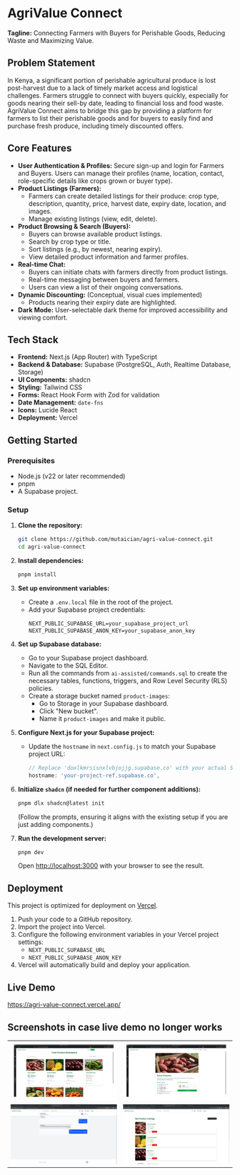 # AgriValue Connect

**Tagline:** Connecting Farmers with Buyers for Perishable Goods, Reducing Waste and Maximizing Value.

## Problem Statement

In Kenya, a significant portion of perishable agricultural produce is lost post-harvest due to a lack of timely market access and logistical challenges. Farmers struggle to connect with buyers quickly, especially for goods nearing their sell-by date, leading to financial loss and food waste. AgriValue Connect aims to bridge this gap by providing a platform for farmers to list their perishable goods and for buyers to easily find and purchase fresh produce, including timely discounted offers.

## Core Features

*   **User Authentication & Profiles:** Secure sign-up and login for Farmers and Buyers. Users can manage their profiles (name, location, contact, role-specific details like crops grown or buyer type).
*   **Product Listings (Farmers):**
    *   Farmers can create detailed listings for their produce: crop type, description, quantity, price, harvest date, expiry date, location, and images.
    *   Manage existing listings (view, edit, delete).
*   **Product Browsing & Search (Buyers):**
    *   Buyers can browse available product listings.
    *   Search by crop type or title.
    *   Sort listings (e.g., by newest, nearing expiry).
    *   View detailed product information and farmer profiles.
*   **Real-time Chat:**
    *   Buyers can initiate chats with farmers directly from product listings.
    *   Real-time messaging between buyers and farmers.
    *   Users can view a list of their ongoing conversations.
*   **Dynamic Discounting:** (Conceptual, visual cues implemented)
    *   Products nearing their expiry date are highlighted.
*   **Dark Mode:** User-selectable dark theme for improved accessibility and viewing comfort.

## Tech Stack

*   **Frontend:** Next.js (App Router) with TypeScript
*   **Backend & Database:** Supabase (PostgreSQL, Auth, Realtime Database, Storage)
*   **UI Components:** shadcn
*   **Styling:** Tailwind CSS
*   **Forms:** React Hook Form with Zod for validation
*   **Date Management:** `date-fns`
*   **Icons:** Lucide React
*   **Deployment:** Vercel

## Getting Started

### Prerequisites

*   Node.js (v22 or later recommended)
*   pnpm 
*   A Supabase project.

### Setup

1.  **Clone the repository:**
    ```bash
    git clone https://github.com/mutaician/agri-value-connect.git
    cd agri-value-connect
    ```

2.  **Install dependencies:**
    ```bash
    pnpm install
    ```

3.  **Set up environment variables:**
    *   Create a `.env.local` file in the root of the project.
    *   Add your Supabase project credentials:
        ```env
        NEXT_PUBLIC_SUPABASE_URL=your_supabase_project_url
        NEXT_PUBLIC_SUPABASE_ANON_KEY=your_supabase_anon_key
        ```

4.  **Set up Supabase database:**
    *   Go to your Supabase project dashboard.
    *   Navigate to the SQL Editor.
    *   Run all the commands from `ai-assisted/commands.sql` to create the necessary tables, functions, triggers, and Row Level Security (RLS) policies.
    *   Create a storage bucket named `product-images`:
        *   Go to Storage in your Supabase dashboard.
        *   Click "New bucket".
        *   Name it `product-images` and make it public.

5.  **Configure Next.js for your Supabase project:**
    *   Update the `hostname` in `next.config.js` to match your Supabase project URL:
        ```javascript
        // Replace 'doxlkmrsisnxlvbjojjg.supabase.co' with your actual Supabase project hostname
        hostname: 'your-project-ref.supabase.co',
        ```

6.  **Initialize `shadcn` (if needed for further component additions):**
    ```bash
    pnpm dlx shadcn@latest init
    ```
    (Follow the prompts, ensuring it aligns with the existing setup if you are just adding components.)


7.  **Run the development server:**
    ```bash
    pnpm dev
    ```
    Open [http://localhost:3000](http://localhost:3000) with your browser to see the result.

## Deployment

This project is optimized for deployment on [Vercel](https://vercel.com/).

1.  Push your code to a GitHub repository.
2.  Import the project into Vercel.
3.  Configure the following environment variables in your Vercel project settings:
    *   `NEXT_PUBLIC_SUPABASE_URL`
    *   `NEXT_PUBLIC_SUPABASE_ANON_KEY`
4.  Vercel will automatically build and deploy your application.

## Live Demo

https://agri-value-connect.vercel.app/

## Screenshots in case live demo no longer works

<table>
  <tr>
    <td width="50%">
      <img src="ai-assisted/Screenshot_20250526_175209.png" alt="Screenshot 1" width="100%">
    </td>
    <td width="50%">
      <img src="ai-assisted/Screenshot_20250526_175315.png" alt="Screenshot 2" width="100%">
    </td>
  </tr>
  <tr>
    <td width="50%">
      <img src="ai-assisted/Screenshot_20250526_180803.png" alt="Screenshot 3" width="100%">
    </td>
    <td width="50%">
      <img src="ai-assisted/Screenshot_20250526_180921.png" alt="Screenshot 4" width="100%">
    </td>
  </tr>
</table>

